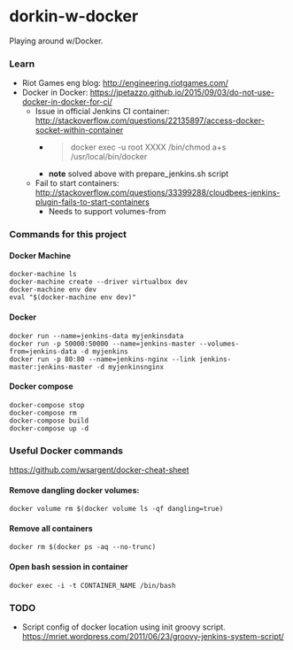 # dorkin-w-docker

Playing around w/Docker.

### Learn
* Riot Games eng blog: http://engineering.riotgames.com/
* Docker in Docker: https://jpetazzo.github.io/2015/09/03/do-not-use-docker-in-docker-for-ci/
  * Issue in official Jenkins CI container: http://stackoverflow.com/questions/22135897/access-docker-socket-within-container
    * > docker exec -u root XXXX /bin/chmod a+s /usr/local/bin/docker
    * **note** solved above with prepare_jenkins.sh script
  * Fail to start containers: http://stackoverflow.com/questions/33399288/cloudbees-jenkins-plugin-fails-to-start-containers
    * Needs to support volumes-from


### Commands for this project

#### Docker Machine
    docker-machine ls
    docker-machine create --driver virtualbox dev
    docker-machine env dev
    eval "$(docker-machine env dev)"

#### Docker
    docker run --name=jenkins-data myjenkinsdata
    docker run -p 50000:50000 --name=jenkins-master --volumes-from=jenkins-data -d myjenkins
    docker run -p 80:80 --name=jenkins-nginx --link jenkins-master:jenkins-master -d myjenkinsnginx

#### Docker compose
    docker-compose stop
    docker-compose rm
    docker-compose build
    docker-compose up -d


### Useful Docker commands
https://github.com/wsargent/docker-cheat-sheet

#### Remove dangling docker volumes:
    docker volume rm $(docker volume ls -qf dangling=true)

#### Remove all containers
    docker rm $(docker ps -aq --no-trunc)

#### Open bash session in container
    docker exec -i -t CONTAINER_NAME /bin/bash


### TODO
* Script config of docker location using init groovy script. https://mriet.wordpress.com/2011/06/23/groovy-jenkins-system-script/
